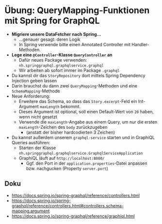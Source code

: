 # Übung: QueryMapping-Funktionen mit Spring for GraphQL

* **Migriere unsere DataFetcher nach Spring...**
  * ...genauer gesagt: deren Logik
  * In Spring verwende bitte einen Annotated Controller mit Handler-Methoden.
* **Lege eine `@Controller`-Klasse `QueryController` an**
  * Dafür neues Package verwenden: `nh.springgraphql.graphqlservice.graphql`
  * Wir arbeiten ab sofort immer im Package `.graphql`
* Du kannst dir das `StoryRepository` dort mittels Spring Dependency Injection geben lassen
* Darin brauchst du dann zwei `QueryMapping`-Methoden und eine `SchemaMapping`-Methode
* Neue Anforderung:
  * Erweitere das Schema, so dass das `Story.excerpt`-Feld ein Int-Argument `maxLength` bekommt.
  * Dieses Argument ist optional, soll einen Default-Wert von `20` haben, wenn nicht gesetzt
  * Verwende die `maxLength`-Angabe aus einem Query, um nur die ersten `maxLength`-Zeichen des `body` zurückzugeben
    * (anstatt der bisher hardcodierten 3 Zeichen)
* Du kannst außerdem unserem `graphql-service` starten und in GraphiQL Queries ausführen:
  * Starten der Klasse `nh.springgraphql.graphqlservice.GraphqlServiceApplication`
  * GraphiQL läuft auf `http://localhost:8080/`
    * Ggf. den Port in der `application.properties`-Datei anpassen bzw. nachgucken (Property `server.port`)


## Doku

* https://docs.spring.io/spring-graphql/reference/controllers.html
* https://docs.spring.io/spring-graphql/reference/controllers.html#controllers.schema-mapping.argument
* https://docs.spring.io/spring-graphql/reference/graphiql.html